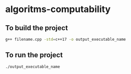 # algoritms-computability

## To build the project

```bash
g++ filename.cpp -std=c++17 -o output_executable_name
```

## To run the project

```bash
./output_executable_name
```
